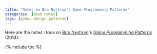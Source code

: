 ```yaml
---
title: "Notes on Bob Nystrom's Game Programming Patterns"
categories: [Book Notes]
tags: [game, design patterns]
---
```


Here are the notes I took on [Bob Nystrom](https://twitter.com/munificentbob)'s [*Game Programming Patterns*](https://gameprogrammingpatterns.com/) (2014).

{% include toc %}